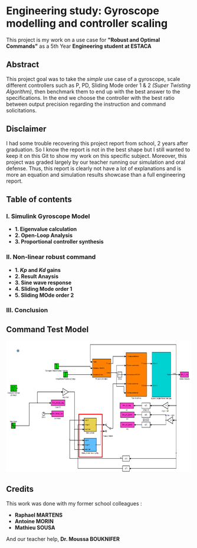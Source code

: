 # Engineering study: Gyroscope modelling and controller scaling

This project is my work on a use case for **"Robust and Optimal Commands"** as a 5th Year **Engineering student at ESTACA**

## Abstract

This project goal was to take the *simple* use case of a gyroscope, scale different controllers such as P, PD, Sliding Mode order 1 & 2 *(Super Twisting Algorithm)*, then benchmark them to end up with the best answer to the specifications. In the end we choose the controller with the best ratio between output precision regarding the instruction and command solicitations.

## Disclaimer

I had some trouble recovering this project report from school, 2 years after graduation. So I know the report is not in the best shape but I still wanted to keep it on this Git to show my work on this specific subject. Moreover, this project was graded largely by our teacher running our simulation and oral defense. Thus, this report is clearly not have a lot of explanations and is more an equation and simulation results showcase than a full engineering report.

## Table of contents

### I. Simulink Gyroscope Model

- **1. Eigenvalue calculation**
- **2. Open-Loop Analysis**
- **3. Proportional controller synthesis**

### II. Non-linear robust command

- **1. *Kp* and *Kd* gains**
- **2. Result Anaysis**
- **3. Sine wave response**
- **4. Sliding Mode order 1**
- **5. Sliding MOde order 2**

### III. Conclusion

## Command Test Model

![power supply full model](./Ressources/Gyroscope_model.png)

## Credits

This work was done with my former school colleagues :

- **Raphael MARTENS**
- **Antoine MORIN**
- **Mathieu SOUSA**

And our teacher help, **Dr. Moussa BOUKNIFER**
